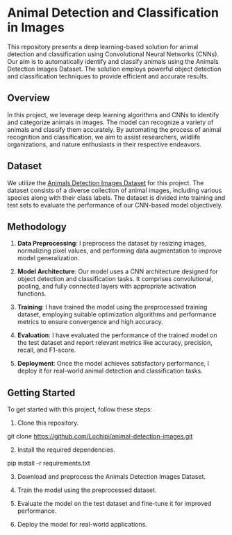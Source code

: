 # Animal Detection and Classification in Images

This repository presents a deep learning-based solution for animal detection and classification using Convolutional Neural Networks (CNNs). Our aim is to automatically identify and classify animals using the Animals Detection Images Dataset. The solution employs powerful object detection and classification techniques to provide efficient and accurate results.

## Overview

In this project, we leverage deep learning algorithms and CNNs to identify and categorize animals in images. The model can recognize a variety of animals and classify them accurately. By automating the process of animal recognition and classification, we aim to assist researchers, wildlife organizations, and nature enthusiasts in their respective endeavors.

## Dataset

We utilize the [Animals Detection Images Dataset](<link to the dataset>) for this project. The dataset consists of a diverse collection of animal images, including various species along with their class labels. The dataset is divided into training and test sets to evaluate the performance of our CNN-based model objectively.

## Methodology

1. **Data Preprocessing**: I preprocess the dataset by resizing images, normalizing pixel values, and performing data augmentation to improve model generalization.

2. **Model Architecture**: Our model uses a CNN architecture designed for object detection and classification tasks. It comprises convolutional, pooling, and fully connected layers with appropriate activation functions.

3. **Training**: I have trained the model using the preprocessed training dataset, employing suitable optimization algorithms and performance metrics to ensure convergence and high accuracy.

4. **Evaluation**: I have evaluated the performance of the trained model on the test dataset and report relevant metrics like accuracy, precision, recall, and F1-score.

5. **Deployment**: Once the model achieves satisfactory performance, I deploy it for real-world animal detection and classification tasks.

## Getting Started

To get started with this project, follow these steps:

1. Clone this repository.

git clone https://github.com/Lochipi/animal-detection-images.git

2. Install the required dependencies.

pip install -r requirements.txt

3. Download and preprocess the Animals Detection Images Dataset.

4. Train the model using the preprocessed dataset.

5. Evaluate the model on the test dataset and fine-tune it for improved performance.

6. Deploy the model for real-world applications.

